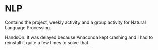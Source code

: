 # NLP
Contains the project, weekly activity and a group activity for Natural Language Processing.

HandsOn: It was delayed because Anaconda kept crashing and I had to reinstall it quite a few times to solve that.

